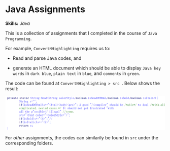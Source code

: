 # Java Assignments

**Skills:** _Java_

This is a collection of assignments that I completed in the course of `Java Programming`.

For example, `ConvertNHighlighting` requires us to:

- Read and parse Java codes, and

- generate an HTML document which should be able to display `Java key words` in `dark blue`, `plain text` in `blue`, and `comments` in `green`.

The code can be found at `ConvertNHighlighting > src `. Below shows the result:

![ConvertNHighlighting](/Asset/output.png)

For _other_ assignments, the codes can similarily be found in `src` under the corresponding folders.
